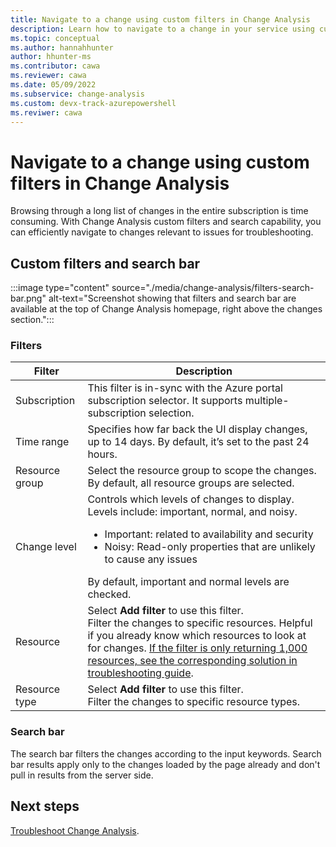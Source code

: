 ```yaml
---
title: Navigate to a change using custom filters in Change Analysis
description: Learn how to navigate to a change in your service using custom filters in Azure Monitor's Change Analysis.
ms.topic: conceptual
ms.author: hannahhunter
author: hhunter-ms
ms.contributor: cawa
ms.reviewer: cawa
ms.date: 05/09/2022
ms.subservice: change-analysis
ms.custom: devx-track-azurepowershell
ms.reviwer: cawa
---
```


# Navigate to a change using custom filters in Change Analysis

Browsing through a long list of changes in the entire subscription is time consuming. With Change Analysis custom filters and search capability, you can efficiently navigate to changes relevant to issues for troubleshooting.

## Custom filters and search bar

:::image type="content" source="./media/change-analysis/filters-search-bar.png" alt-text="Screenshot showing that filters and search bar are available at the top of Change Analysis homepage, right above the changes section.":::

### Filters

| Filter | Description |
| ------ | ----------- |
| Subscription | This filter is in-sync with the Azure portal subscription selector. It supports multiple-subscription selection. |
| Time range | Specifies how far back the UI display changes, up to 14 days. By default, it’s set to the past 24 hours. |
| Resource group | Select the resource group to scope the changes. By default, all resource groups are selected. |
| Change level | Controls which levels of changes to display. Levels include: important, normal, and noisy. <ul><li>Important: related to availability and security</li><li>Noisy: Read-only properties that are unlikely to cause any issues</li></ul> By default, important and normal levels are checked. |
| Resource | Select **Add filter** to use this filter. </br> Filter the changes to specific resources. Helpful if you already know which resources to look at for changes. [If the filter is only returning 1,000 resources, see the corresponding solution in troubleshooting guide](./change-analysis-troubleshoot.md#custom-filter-only-returns-1000-resources). |
| Resource type | Select **Add filter** to use this filter. </br> Filter the changes to specific resource types. |

### Search bar

The search bar filters the changes according to the input keywords. Search bar results apply only to the changes loaded by the page already and don't pull in results from the server side.


## Next steps
[Troubleshoot Change Analysis](./change-analysis-troubleshoot.md).